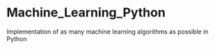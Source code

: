 # Machine_Learning_Python
Implementation of as many machine learning algorithms as possible in Python
